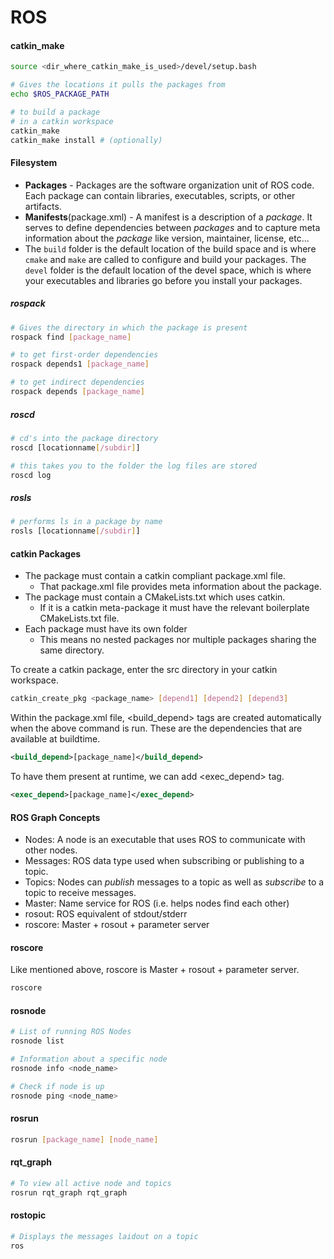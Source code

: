 # ROS

#### catkin_make

```bash
source <dir_where_catkin_make_is_used>/devel/setup.bash
```

```bash
# Gives the locations it pulls the packages from
echo $ROS_PACKAGE_PATH
```

```bash
# to build a package
# in a catkin workspace
catkin_make
catkin_make install # (optionally)
```

#### Filesystem

- **Packages** - Packages are the software organization unit of ROS code. Each package can contain libraries, executables, scripts, or other artifacts.
- **Manifests**(package.xml) -  A manifest is a description of a *package*. It serves to define dependencies between *packages* and to capture meta information about the *package* like version, maintainer, license, etc...
- The `build` folder is the default location of the build space and is where `cmake` and `make` are called to configure and build your packages. The `devel` folder is the default location of the devel space, which is where your executables and libraries go before you install your packages.

##### rospack

```bash
# Gives the directory in which the package is present
rospack find [package_name]
```

```bash
# to get first-order dependencies
rospack depends1 [package_name]
```

```bash
# to get indirect dependencies
rospack depends [package_name]
```



##### roscd

```bash
# cd's into the package directory
roscd [locationname[/subdir]]
```

```bash
# this takes you to the folder the log files are stored
roscd log
```

##### rosls

```bash
# performs ls in a package by name
rosls [locationname[/subdir]]
```

#### catkin Packages

- The package must contain a catkin compliant package.xml file.
  - That package.xml file provides meta information about the package.
- The package must contain a CMakeLists.txt which uses catkin.
  - If it is a catkin meta-package it must have the relevant boilerplate CMakeLists.txt file.
- Each package must have its own folder
  - This means no nested packages nor multiple packages sharing the same directory.

To create a catkin package,  enter the src directory in your catkin workspace.

```bash
catkin_create_pkg <package_name> [depend1] [depend2] [depend3]
```

Within the package.xml file, <build_depend> tags are created automatically when the above command is run. These are the dependencies that are available at buildtime.

```xml
<build_depend>[package_name]</build_depend>
```

To have them present at runtime, we can add <exec_depend> tag.

```xml
<exec_depend>[package_name]</exec_depend>
```

#### ROS Graph Concepts

- Nodes: A node is an executable that uses ROS to communicate with other nodes.
- Messages: ROS data type used when subscribing or publishing to a topic.
- Topics: Nodes can *publish* messages to a topic as well as *subscribe* to a topic to receive messages.
- Master: Name service for ROS (i.e. helps nodes find each other)
- rosout: ROS equivalent of stdout/stderr
- roscore: Master + rosout + parameter server

#### roscore

Like mentioned above, roscore is  Master + rosout + parameter server.

```bash 
roscore
```

#### rosnode

```bash
# List of running ROS Nodes
rosnode list
```

```bash
# Information about a specific node
rosnode info <node_name>
```

```bash
# Check if node is up
rosnode ping <node_name>
```



#### rosrun

```bash
rosrun [package_name] [node_name]
```

#### rqt_graph

```bash
# To view all active node and topics
rosrun rqt_graph rqt_graph
```

#### rostopic

```bash
# Displays the messages laidout on a topic
ros
```


